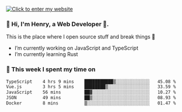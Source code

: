 [![Click to enter my website](https://github.com/zh30/zh30/assets/7930156/bb82b0df-3fb8-4136-8522-734cd2b27f6a)](https://blog.zhanghe.dev) 

### 👋 Hi, I'm Henry, a Web Developer 🚀.

This is the place where I open source stuff and break things :rofl:

- I’m currently working on JavaScript and TypeScript
- I’m currently learning Rust

### 💪 This week I spent my time on

<!--START_SECTION:waka-->

```txt
TypeScript    4 hrs 9 mins    ███████████▒░░░░░░░░░░░░░   45.08 %
Vue.js        3 hrs 5 mins    ████████▒░░░░░░░░░░░░░░░░   33.59 %
JavaScript    56 mins         ██▓░░░░░░░░░░░░░░░░░░░░░░   10.27 %
JSON          49 mins         ██▒░░░░░░░░░░░░░░░░░░░░░░   08.93 %
Docker        8 mins          ▒░░░░░░░░░░░░░░░░░░░░░░░░   01.47 %
```

<!--END_SECTION:waka-->
